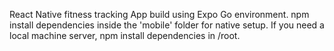 React Native fitness tracking App build using Expo Go environment.
npm install dependencies inside the 'mobile' folder for native setup.
If you need a local machine server, npm install dependencies in /root.
